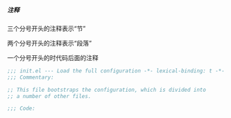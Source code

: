 ##### 注释

三个分号开头的注释表示“节”

两个分号开头的注释表示“段落”

一个分号开头的时代码后面的注释

```lisp
;;; init.el --- Load the full configuration -*- lexical-binding: t -*-
;;; Commentary:

;; This file bootstraps the configuration, which is divided into
;; a number of other files.

;;; Code:
```


